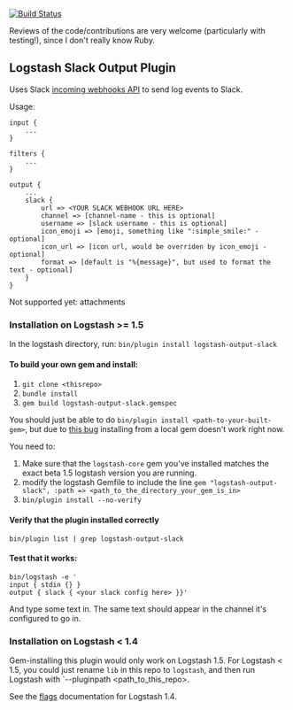 [![Build Status](https://travis-ci.org/cyli/logstash-output-slack.svg?branch=master)](https://travis-ci.org/cyli/logstash-output-slack)

Reviews of the code/contributions are very welcome (particularly with testing!), since I don't really know Ruby.

## Logstash Slack Output Plugin

Uses Slack [incoming webhooks API](https://api.slack.com/incoming-webhooks) to send log events to Slack.

Usage:

```
input {
    ...
}

filters {
    ...
}

output {
    ...
    slack {
        url => <YOUR SLACK WEBHOOK URL HERE>
        channel => [channel-name - this is optional]
        username => [slack username - this is optional]
        icon_emoji => [emoji, something like ":simple_smile:" - optional]
        icon_url => [icon url, would be overriden by icon_emoji - optional]
        format => [default is "%{message}", but used to format the text - optional]
    }
}
```

Not supported yet: attachments

### Installation on Logstash >= 1.5

In the logstash directory, run:  `bin/plugin install logstash-output-slack`

#### To build your own gem and install:

1. `git clone <thisrepo>`
1. `bundle install`
1. `gem build logstash-output-slack.gemspec`

You should just be able to do `bin/plugin install <path-to-your-built-gem>`, but due to [this bug](https://github.com/elastic/logstash/issues/2674) installing from a local gem doesn't work right now.

You need to:

1. Make sure that the `logstash-core` gem you've installed matches the exact beta 1.5 logstash version you are running.
1. modify the logstash Gemfile to include the line `gem "logstash-output-slack", :path => <path_to_the_directory_your_gem_is_in>`
1. `bin/plugin install --no-verify`

#### Verify that the plugin installed correctly
`bin/plugin list | grep logstash-output-slack`

#### Test that it works:
```
bin/logstash -e '
input { stdin {} }
output { slack { <your slack config here> }}'
```

And type some text in.  The same text should appear in the channel it's configured to go in.

### Installation on Logstash < 1.4

Gem-installing this plugin would only work on Logstash 1.5.  For Logstash < 1.5, you could just rename `lib` in this repo to `logstash`, and then run Logstash with `--pluginpath <path_to_this_repo>.

See the [flags](http://logstash.net/docs/1.4.2/flags) documentation for Logstash 1.4.
